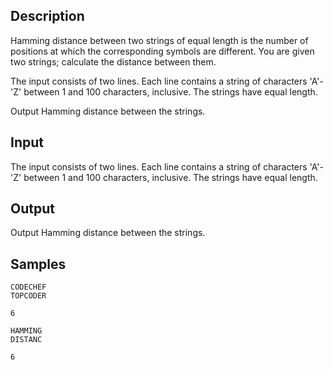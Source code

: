 ## Description

<div><p>Hamming distance between two strings of equal length is the number of positions at which the corresponding symbols are different. You are given two strings; calculate the distance between them.</p></div><div class="input-specification"><p>The input consists of two lines. Each line contains a string of characters '<span class="tex-font-style-tt">A</span>'-'<span class="tex-font-style-tt">Z</span>' between 1 and 100 characters, inclusive. The strings have equal length.</p></div><div class="output-specification"><p>Output Hamming distance between the strings.</p></div>


## Input

<p>The input consists of two lines. Each line contains a string of characters '<span class="tex-font-style-tt">A</span>'-'<span class="tex-font-style-tt">Z</span>' between 1 and 100 characters, inclusive. The strings have equal length.</p>


## Output

<p>Output Hamming distance between the strings.</p>


## Samples

```input1
CODECHEF
TOPCODER

```

```output1
6

```






```input2
HAMMING
DISTANC

```

```output2
6

```



